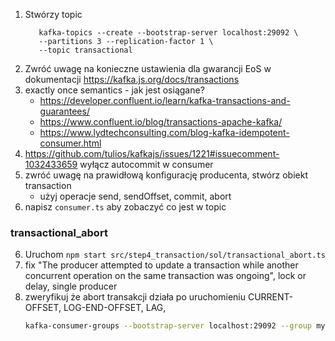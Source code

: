 1. Stwórzy topic 
   ```shell
      kafka-topics --create --bootstrap-server localhost:29092 \
      --partitions 3 --replication-factor 1 \
      --topic transactional
   ```
2. Zwróć uwagę na konieczne ustawienia dla gwarancji EoS w dokumentacji https://kafka.js.org/docs/transactions
2. exactly once semantics - jak jest osiągane?
   - https://developer.confluent.io/learn/kafka-transactions-and-guarantees/
   - https://www.confluent.io/blog/transactions-apache-kafka/
   - https://www.lydtechconsulting.com/blog-kafka-idempotent-consumer.html
3. https://github.com/tulios/kafkajs/issues/1221#issuecomment-1032433659 wyłącz autocommit w consumer
4. zwróć uwagę na prawidłową konfigurację producenta, stwórz obiekt transaction
    - użyj operacje send, sendOffset, commit, abort
5. napisz `consumer.ts` aby zobaczyć co jest w topic

### transactional_abort
6. Uruchom `npm start src/step4_transaction/sol/transactional_abort.ts`
7. fix "The producer attempted to update a transaction while another concurrent operation on the same transaction was ongoing", lock or delay, single producer
7. zweryfikuj że abort transakcji działa po uruchomieniu CURRENT-OFFSET, LOG-END-OFFSET, LAG, 
   ```sh
   kafka-consumer-groups --bootstrap-server localhost:29092 --group my-transactional-abort --describe
   ```
